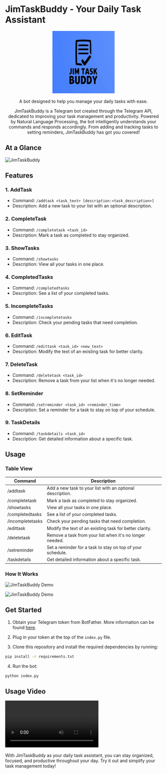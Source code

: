 
# JimTaskBuddy - Your Daily Task Assistant
<p align="center" style="border-radius: 20px;">
  <img src="images/JimTaskBuddyLogo.jpg" alt="JimTaskBuddy Logo" width="200" height="200">
</p>
<p align="center">
A bot designed to help you manage your daily tasks with ease.
</p>

<p align="center">
JimTaskBuddy is a Telegram bot created through the Telegram API, dedicated to improving your task management and productivity. Powered by Natural Language Processing, the bot intelligently understands your commands and responds accordingly. From adding and tracking tasks to setting reminders, JimTaskBuddy has got you covered!
</p>

## At a Glance

![JimTaskBuddy](/images/jimtaskbuddy.png)

## Features

### 1. AddTask

- Command: `/addtask <task_text> [description:<task_description>]`
- Description: Add a new task to your list with an optional description.

### 2. CompleteTask

- Command: `/completetask <task_id>`
- Description: Mark a task as completed to stay organized.

### 3. ShowTasks

- Command: `/showtasks`
- Description: View all your tasks in one place.

### 4. CompletedTasks

- Command: `/completedtasks`
- Description: See a list of your completed tasks.

### 5. IncompleteTasks

- Command: `/incompletetasks`
- Description: Check your pending tasks that need completion.

### 6. EditTask

- Command: `/edittask <task_id> <new_text>`
- Description: Modify the text of an existing task for better clarity.

### 7. DeleteTask

- Command: `/deletetask <task_id>`
- Description: Remove a task from your list when it's no longer needed.

### 8. SetReminder

- Command: `/setreminder <task_id> <reminder_time>`
- Description: Set a reminder for a task to stay on top of your schedule.

### 9. TaskDetails

- Command: `/taskdetails <task_id>`
- Description: Get detailed information about a specific task.

## Usage

### Table View

| Command         | Description                                                           |
|-----------------|-----------------------------------------------------------------------|
| /addtask        | Add a new task to your list with an optional description.             |
| /completetask   | Mark a task as completed to stay organized.                           |
| /showtasks      | View all your tasks in one place.                                     |
| /completedtasks | See a list of your completed tasks.                                   |
| /incompletetasks| Check your pending tasks that need completion.                        |
| /edittask       | Modify the text of an existing task for better clarity.               |
| /deletetask     | Remove a task from your list when it's no longer needed.              |
| /setreminder    | Set a reminder for a task to stay on top of your schedule.             |
| /taskdetails    | Get detailed information about a specific task.                        |

### How It Works

![JimTaskBuddy Demo](/images/demo1.png)

![JimTaskBuddy Demo](/images/demo2.png)

## Get Started

1. Obtain your Telegram token from BotFather. More information can be found [here](https://core.telegram.org/bots).

2. Plug in your token at the top of the `index.py` file.

3. Clone this repository and install the required dependencies by running:
```sh
pip install -r requirements.txt
```

4. Run the bot:
```sh
python index.py
```

## Usage Video

<video src="images/dummyvideo.mp4"></video>

With JimTaskBuddy as your daily task assistant, you can stay organized, focused, and productive throughout your day. Try it out and simplify your task management today!